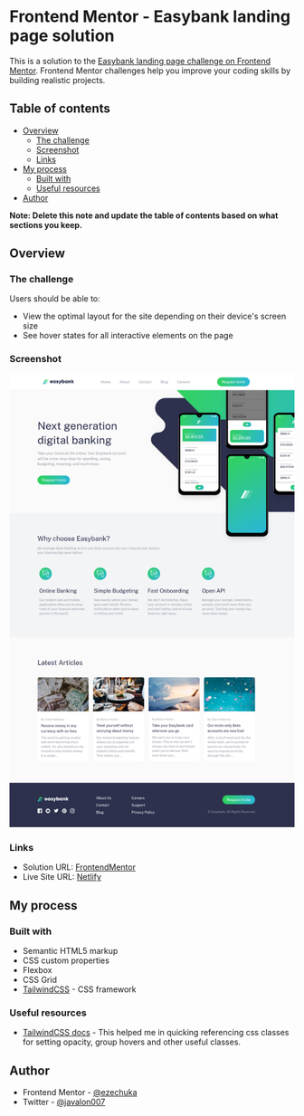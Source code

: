 # Frontend Mentor - Easybank landing page solution

This is a solution to the [Easybank landing page challenge on Frontend Mentor](https://www.frontendmentor.io/challenges/easybank-landing-page-WaUhkoDN). Frontend Mentor challenges help you improve your coding skills by building realistic projects. 

## Table of contents

- [Overview](#overview)
  - [The challenge](#the-challenge)
  - [Screenshot](#screenshot)
  - [Links](#links)
- [My process](#my-process)
  - [Built with](#built-with)
  - [Useful resources](#useful-resources)
- [Author](#author)

**Note: Delete this note and update the table of contents based on what sections you keep.**

## Overview

### The challenge

Users should be able to:

- View the optimal layout for the site depending on their device's screen size
- See hover states for all interactive elements on the page

### Screenshot

![Desktop Preview](https://github.com/ezechuka/easybank-landing-page/blob/main/screenshots/desktop-preview.png)

### Links

- Solution URL: [FrontendMentor](https://www.frontendmentor.io/solutions/fully-responsive-easybank-landing-page-2JjaD01hmM)
- Live Site URL: [Netlify](https://easy-bank-landiing-page.netlify.app/)

## My process

### Built with

- Semantic HTML5 markup
- CSS custom properties
- Flexbox
- CSS Grid
- [TailwindCSS](https://tailwindcss.com/docs/) - CSS framework

### Useful resources

- [TailwindCSS docs](https://tailwindcss.com/docs/) - This helped me in quicking referencing css classes for setting opacity, group hovers and other useful classes.

## Author
- Frontend Mentor - [@ezechuka](https://www.frontendmentor.io/profile/ezechuka)
- Twitter - [@javalon007](https://www.twitter.com/javalon007)
